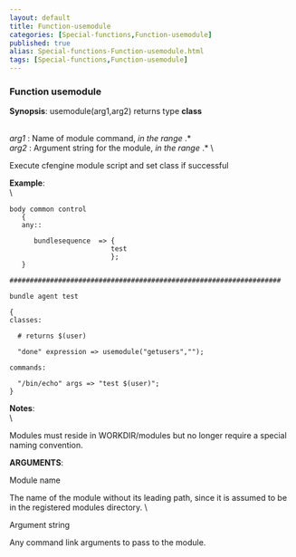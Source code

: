 ```yaml
---
layout: default
title: Function-usemodule
categories: [Special-functions,Function-usemodule]
published: true
alias: Special-functions-Function-usemodule.html
tags: [Special-functions,Function-usemodule]
---
```


### Function usemodule

**Synopsis**: usemodule(arg1,arg2) returns type **class**

\
 *arg1* : Name of module command, *in the range* .\* \
 *arg2* : Argument string for the module, *in the range* .\* \

Execute cfengine module script and set class if successful

**Example**:\
 \

~~~~ {.verbatim}
body common control
   {
   any::

      bundlesequence  => {
                         test
                         };
   }

###################################################################

bundle agent test

{
classes:

  # returns $(user)

  "done" expression => usemodule("getusers","");

commands:

  "/bin/echo" args => "test $(user)";
}
~~~~

**Notes**:\
 \

Modules must reside in WORKDIR/modules but no longer require a special
naming convention.

**ARGUMENTS**:

Module name

The name of the module without its leading path, since it is assumed to
be in the registered modules directory. \

Argument string

Any command link arguments to pass to the module.
